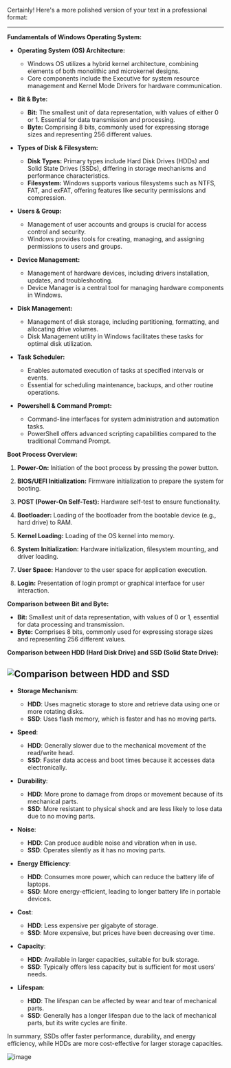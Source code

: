 Certainly! Here's a more polished version of your text in a professional format:

---

**Fundamentals of Windows Operating System:**

- **Operating System (OS) Architecture:**
  - Windows OS utilizes a hybrid kernel architecture, combining elements of both monolithic and microkernel designs.
  - Core components include the Executive for system resource management and Kernel Mode Drivers for hardware communication.

- **Bit & Byte:**
  - **Bit:** The smallest unit of data representation, with values of either 0 or 1. Essential for data transmission and processing.
  - **Byte:** Comprising 8 bits, commonly used for expressing storage sizes and representing 256 different values.

- **Types of Disk & Filesystem:**
  - **Disk Types:** Primary types include Hard Disk Drives (HDDs) and Solid State Drives (SSDs), differing in storage mechanisms and performance characteristics.
  - **Filesystem:** Windows supports various filesystems such as NTFS, FAT, and exFAT, offering features like security permissions and compression.

- **Users & Group:**
  - Management of user accounts and groups is crucial for access control and security.
  - Windows provides tools for creating, managing, and assigning permissions to users and groups.

- **Device Management:**
  - Management of hardware devices, including drivers installation, updates, and troubleshooting.
  - Device Manager is a central tool for managing hardware components in Windows.

- **Disk Management:**
  - Management of disk storage, including partitioning, formatting, and allocating drive volumes.
  - Disk Management utility in Windows facilitates these tasks for optimal disk utilization.

- **Task Scheduler:**
  - Enables automated execution of tasks at specified intervals or events.
  - Essential for scheduling maintenance, backups, and other routine operations.

- **Powershell & Command Prompt:**
  - Command-line interfaces for system administration and automation tasks.
  - PowerShell offers advanced scripting capabilities compared to the traditional Command Prompt.

**Boot Process Overview:**

1. **Power-On:** Initiation of the boot process by pressing the power button.

2. **BIOS/UEFI Initialization:** Firmware initialization to prepare the system for booting.

3. **POST (Power-On Self-Test):** Hardware self-test to ensure functionality.

4. **Bootloader:** Loading of the bootloader from the bootable device (e.g., hard drive) to RAM.

5. **Kernel Loading:** Loading of the OS kernel into memory.

6. **System Initialization:** Hardware initialization, filesystem mounting, and driver loading.

7. **User Space:** Handover to the user space for application execution.

8. **Login:** Presentation of login prompt or graphical interface for user interaction.

**Comparison between Bit and Byte:**
- **Bit:** Smallest unit of data representation, with values of 0 or 1, essential for data processing and transmission.
- **Byte:** Comprises 8 bits, commonly used for expressing storage sizes and representing 256 different values.

**Comparison between HDD (Hard Disk Drive) and SSD (Solid State Drive):**

![Comparison between HDD and SSD](https://github.com/NallaTeja/Basic-Concepts/assets/145950340/a661d49b-f8f6-498e-8a56-3b73c4f11dba)
---
- **Storage Mechanism**:
  - **HDD**: Uses magnetic storage to store and retrieve data using one or more rotating disks.
  - **SSD**: Uses flash memory, which is faster and has no moving parts.

- **Speed**:
  - **HDD**: Generally slower due to the mechanical movement of the read/write head.
  - **SSD**: Faster data access and boot times because it accesses data electronically.

- **Durability**:
  - **HDD**: More prone to damage from drops or movement because of its mechanical parts.
  - **SSD**: More resistant to physical shock and are less likely to lose data due to no moving parts.

- **Noise**:
  - **HDD**: Can produce audible noise and vibration when in use.
  - **SSD**: Operates silently as it has no moving parts.

- **Energy Efficiency**:
  - **HDD**: Consumes more power, which can reduce the battery life of laptops.
  - **SSD**: More energy-efficient, leading to longer battery life in portable devices.

- **Cost**:
  - **HDD**: Less expensive per gigabyte of storage.
  - **SSD**: More expensive, but prices have been decreasing over time.

- **Capacity**:
  - **HDD**: Available in larger capacities, suitable for bulk storage.
  - **SSD**: Typically offers less capacity but is sufficient for most users' needs.

- **Lifespan**:
  - **HDD**: The lifespan can be affected by wear and tear of mechanical parts.
  - **SSD**: Generally has a longer lifespan due to the lack of mechanical parts, but its write cycles are finite.

In summary, SSDs offer faster performance, durability, and energy efficiency, while HDDs are more cost-effective for larger storage capacities.

![image](https://github.com/NallaTeja/Basic-Concepts/assets/145950340/a661d49b-f8f6-498e-8a56-3b73c4f11dba)
